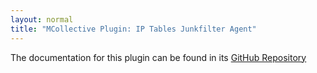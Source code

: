 ```yaml
---
layout: normal
title: "MCollective Plugin: IP Tables Junkfilter Agent"
---
```


The documentation for this plugin can be found in its [GitHub Repository](https://github.com/puppetlabs/mcollective-iptables-agent#readme)
